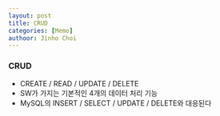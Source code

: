 ```yaml
---
layout: post
title: CRUD
categories: [Memo]
authoor: Jinho Choi
---
```


### CRUD
- CREATE / READ / UPDATE / DELETE
- SW가 가지는 기본적인 4개의 데이터 처리 기능
- MySQL의 INSERT / SELECT / UPDATE / DELETE와 대응된다